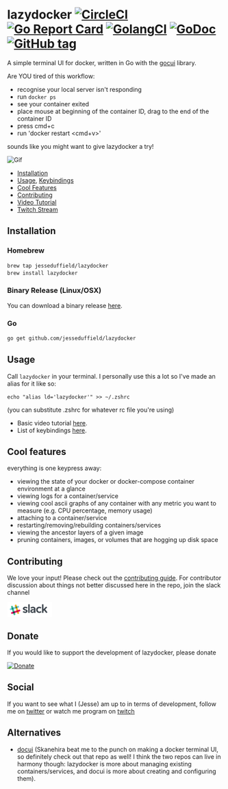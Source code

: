 # lazydocker [![CircleCI](https://circleci.com/gh/jesseduffield/lazydocker.svg?style=svg)](https://circleci.com/gh/jesseduffield/lazydocker) [![Go Report Card](https://goreportcard.com/badge/github.com/jesseduffield/lazydocker)](https://goreportcard.com/report/github.com/jesseduffield/lazydocker) [![GolangCI](https://golangci.com/badges/github.com/jesseduffield/lazydocker.svg)](https://golangci.com) [![GoDoc](https://godoc.org/github.com/jesseduffield/lazydocker?status.svg)](http://godoc.org/github.com/jesseduffield/lazydocker) [![GitHub tag](https://img.shields.io/github/tag/jesseduffield/lazydocker.svg)]()

A simple terminal UI for docker, written in Go with the [gocui](https://github.com/jroimartin/gocui 'gocui') library.

Are YOU tired of this workflow:

- recognise your local server isn't responding
- run `docker ps`
- see your container exited
- place mouse at beginning of the container ID, drag to the end of the container ID
- press cmd+c
- run 'docker restart <cmd+v>'

sounds like you might want to give lazydocker a try!

![Gif](/docs/resources/lazydocker-example.gif)

- [Installation](https://github.com/jesseduffield/lazydocker#installation)
- [Usage](https://github.com/jesseduffield/lazydocker#usage),
  [Keybindings](/docs/keybindings)
- [Cool Features](https://github.com/jesseduffield/lazydocker#cool-features)
- [Contributing](https://github.com/jesseduffield/lazydocker#contributing)
- [Video Tutorial](https://youtu.be/VDXvbHZYeKY)
- [Twitch Stream](https://www.twitch.tv/jesseduffield)

## Installation

### Homebrew

```sh
brew tap jesseduffield/lazydocker
brew install lazydocker
```

### Binary Release (Linux/OSX)

You can download a binary release [here](https://github.com/jesseduffield/lazydocker/releases).

### Go

```sh
go get github.com/jesseduffield/lazydocker
```

## Usage

Call `lazydocker` in your terminal. I personally use this a lot so I've made an alias for it like so:

```
echo "alias ld='lazydocker'" >> ~/.zshrc
```

(you can substitute .zshrc for whatever rc file you're using)

- Basic video tutorial [here](https://youtu.be/VDXvbHZYeKY).
- List of keybindings
  [here](/docs/keybindings).

## Cool features

everything is one keypress away:

- viewing the state of your docker or docker-compose container environment at a glance
- viewing logs for a container/service
- viewing cool ascii graphs of any container with any metric you want to measure (e.g. CPU percentage, memory usage)
- attaching to a container/service
- restarting/removing/rebuilding containers/services
- viewing the ancestor layers of a given image
- pruning containers, images, or volumes that are hogging up disk space

## Contributing

We love your input! Please check out the [contributing guide](CONTRIBUTING.md).
For contributor discussion about things not better discussed here in the repo, join the slack channel

[![Slack](/docs/resources/slack_rgb.png)](https://join.slack.com/t/lazydocker/shared_invite/enQtNDE3MjIwNTYyMDA0LTM3Yjk3NzdiYzhhNTA1YjM4Y2M4MWNmNDBkOTI0YTE4YjQ1ZmI2YWRhZTgwNjg2YzhhYjg3NDBlMmQyMTI5N2M)

## Donate

If you would like to support the development of lazydocker, please donate

[![Donate](https://d1iczxrky3cnb2.cloudfront.net/button-medium-blue.png)](https://donorbox.org/lazygit)

## Social

If you want to see what I (Jesse) am up to in terms of development, follow me on
[twitter](https://twitter.com/DuffieldJesse) or watch me program on
[twitch](https://www.twitch.tv/jesseduffield)

## Alternatives

- [docui](https://github.com/skanehira/docui) (Skanehira beat me to the punch on making a docker terminal UI, so definitely check out that repo as well! I think the two repos can live in harmony though: lazydocker is more about managing existing containers/services, and docui is more about creating and configuring them).
